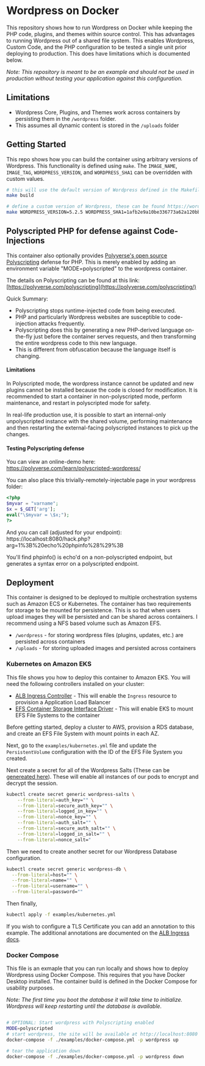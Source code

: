# Wordpress on Docker

This repository shows how to run Wordpress on Docker while keeping the PHP code, plugins, and themes within source control. This has advantages to running Wordpress out of a shared file system. This enables Wordpress, Custom Code, and the PHP configuration to be tested a single unit prior deploying to production. This does have limitations which is documented below.

*Note: This repository is meant to be an example and should not be used in production without testing your application against this configuration.*

## Limitations
- Wordpress Core, Plugins, and Themes work across containers by persisting them in the `/wordpress` folder.
- This assumes all dynamic content is stored in the `/uploads` folder

## Getting Started

This repo shows how you can build the container using arbitrary versions of Wordpress. This functionality is defined using `make`. The `IMAGE_NAME`, `IMAGE_TAG`, `WORDPRESS_VERSION`, and `WORDPRESS_SHA1` can be overridden with custom values.

```bash
# this will use the default version of Wordpress defined in the Makefile
make build

# define a custom version of Wordpress, these can be found https://wordpress.org/download/releases/
make WORDPRESS_VERSION=5.2.5 WORDPRESS_SHA1=1afb2e9a10be336773a62a120bb4cfb44214dfcc build
```


## Polyscripted PHP for defense against Code-Injections

This container also optionally provides [Polyverse's open source Polyscripting](https://polyverse.com/polyscripting/) 
defense for PHP. This is merely enabled by adding an environment variable "MODE=polyscripted" to the wordpress container.

The details on Polyscripting can be found at this link: [https://polyverse.com/polyscripting](https://polyverse.com/polyscripting/)

Quick Summary: 
* Polyscripting stops runtime-injected code from being executed. 
* PHP and particularly Wordpress websites are susceptible to code-injection attacks frequently.
* Polyscripting does this by generating a new PHP-derived language on-the-fly just before the container serves requests, and then transforming the entire wordpress code to this new language.
* This is different from obfuscation because the language itself is changing.

#### Limitations
In Polyscripted mode, the wordpress instance cannot be updated and new plugins cannot be installed because the code is
closed for modification. It is recommended to start a container in non-polyscripted mode, perform maintenance, and restart in polyscripted mode for safety.

In real-life production use, it is possible to start an internal-only unpolyscripted instance with the shared volume, performing maintenance and then restarting the external-facing polyscripted instances to pick up the changes.

#### Testing Polyscripting defense

You can view an online-demo here: https://polyverse.com/learn/polyscripted-wordpress/

You can also place this trivially-remotely-injectable page in your wordpress folder:

```php
<?php
$myvar = "varname";
$x = $_GET['arg'];
eval("\$myvar = \$x;");
?>
```

And you can call (adjusted for your endpoint): https://localhost:8080/hack.php?arg=1%3B%20echo%20phpinfo%28%29%3B

You'll find phpinfo() is echo'd on a non-polyscripted endpoint, but generates a syntax error on a polyscripted endpoint.

## Deployment

This container is designed to be deployed to multiple orchestration systems such as Amazon ECS or Kubernetes. The container has two requirements for storage to be mounted for persistence. This is so that when users upload images they will be persisted and can be shared across containers. I recommend using a NFS based volume such as Amazon EFS.

*  `/wordpress` - for storing wordpress files (plugins, updates, etc.) are persisted across containers
*  `/uploads` - for storing uploaded images and persisted across containers

### Kubernetes on Amazon EKS

This file shows you how to deploy this container to Amazon EKS. You will need the following controllers installed on your cluster:

- [ALB Ingress Controller](https://docs.aws.amazon.com/eks/latest/userguide/alb-ingress.html) - This will enable the `Ingress` resource to provision a Application Load Balancer
- [EFS Container Storage Interface Driver](https://docs.aws.amazon.com/eks/latest/userguide/efs-csi.html) - This will enable EKS to mount EFS File Systems to the container

Before getting started, deploy a cluster to AWS, provision a RDS database, and create an EFS File System with mount points in each AZ.

Next, go to the `examples/kubernetes.yml` file and update the `PersistentVolume` configuration with the ID of the EFS File System you created.

Next create a secret for all of the Wordpress Salts (These can be [genereated here](https://api.wordpress.org/secret-key/1.1/salt/)). These will enable all instances of our pods to encrypt and decrypt the session.

```bash
kubectl create secret generic wordpress-salts \
    --from-literal=auth_key="" \
    --from-literal=secure_auth_key="" \
    --from-literal=logged_in_key="" \
    --from-literal=nonce_key="" \
    --from-literal=auth_salt="" \
    --from-literal=secure_auth_salt="" \
    --from-literal=logged_in_salt="" \
    --from-literal=nonce_salt="
```

Then we need to create another secret for our Wordpress Database configuration.

```bash
kubectl create secret generic wordpress-db \
  --from-literal=host="" \
  --from-literal=name="" \
  --from-literal=username="" \
  --from-literal=password=""
```

Then finally,

```bash
kubectl apply -f examples/kubernetes.yml
```

If you wish to configure a TLS Certificate you can add an annotation to this example. The additional annotations are documented on the [ALB Ingress docs](https://kubernetes-sigs.github.io/aws-alb-ingress-controller/guide/ingress/annotation/).

### Docker Compose

This file is an exmaple that you can run locally and shows how to deploy Wordpress using Docker Compose. This requires that you have Docker Desktop installed. The container build is defined in the Docker Compose for usability purposes.

*Note: The first time you boot the database it will take time to initialize. Wordpress will keep restarting until the database is available.*

```bash

# OPTIONAL: Start wordpress with Polyscripting enabled
MODE=polyscripted
# start wordpress, the site will be available at http://localhost:8080
docker-compose -f ./examples/docker-compose.yml -p wordpress up

# tear the application down
docker-compose -f ./examples/docker-compose.yml -p wordpress down

```
